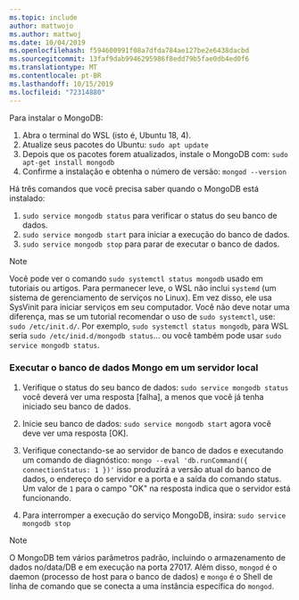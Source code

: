 ```yaml
---
ms.topic: include
author: mattwojo
ms.author: mattwoj
ms.date: 10/04/2019
ms.openlocfilehash: f594600991f08a7dfda784ae127be2e6438dacbd
ms.sourcegitcommit: 13faf9dab9946295986f8edd79b5fae0db4ed0f6
ms.translationtype: MT
ms.contentlocale: pt-BR
ms.lasthandoff: 10/15/2019
ms.locfileid: "72314880"
---
```

Para instalar o MongoDB:

1. Abra o terminal do WSL (isto é, Ubuntu 18, 4).
2. Atualize seus pacotes do Ubuntu: `sudo apt update`
3. Depois que os pacotes forem atualizados, instale o MongoDB com: `sudo apt-get install mongodb`
4. Confirme a instalação e obtenha o número de versão: `mongod --version`

Há três comandos que você precisa saber quando o MongoDB está instalado:

1. `sudo service mongodb status` para verificar o status do seu banco de dados.
2. `sudo service mongodb start` para iniciar a execução do banco de dados.
3. `sudo service mongodb stop` para parar de executar o banco de dados.

> [!NOTE]
> Você pode ver o comando `sudo systemctl status mongodb` usado em tutoriais ou artigos. Para permanecer leve, o WSL não inclui `systemd` (um sistema de gerenciamento de serviços no Linux). Em vez disso, ele usa SysVinit para iniciar serviços em seu computador. Você não deve notar uma diferença, mas se um tutorial recomendar o uso de `sudo systemctl`, use: `sudo /etc/init.d/`. Por exemplo, `sudo systemctl status mongodb`, para WSL seria `sudo /etc/inid.d/mongodb status`... ou você também pode usar `sudo service mongodb status`.

### <a name="run-your-mongo-database-in-a-local-server"></a>Executar o banco de dados Mongo em um servidor local

1. Verifique o status do seu banco de dados: `sudo service mongodb status` você deverá ver uma resposta [falha], a menos que você já tenha iniciado seu banco de dados.

2. Inicie seu banco de dados: `sudo service mongodb start` agora você deve ver uma resposta [OK].

3. Verifique conectando-se ao servidor de banco de dados e executando um comando de diagnóstico: `mongo --eval 'db.runCommand({ connectionStatus: 1 })'` isso produzirá a versão atual do banco de dados, o endereço do servidor e a porta e a saída do comando status. Um valor de `1` para o campo "OK" na resposta indica que o servidor está funcionando.

4. Para interromper a execução do serviço MongoDB, insira: `sudo service mongodb stop`

> [!NOTE]
> O MongoDB tem vários parâmetros padrão, incluindo o armazenamento de dados no/data/DB e em execução na porta 27017. Além disso, `mongod` é o daemon (processo de host para o banco de dados) e `mongo` é o Shell de linha de comando que se conecta a uma instância específica do `mongod`.
